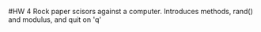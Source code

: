 #HW 4
Rock paper scisors against a computer.
Introduces methods, rand() and modulus, and quit on 'q'